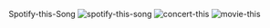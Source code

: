 Spotify-this-Song
![spotify-this-song](https://media.giphy.com/media/fRamLMkUZv5ICm4BVF/giphy.gif)
![concert-this](https://media.giphy.com/media/836Hgm1ArFpVLoKVix/giphy.gif)
![movie-this](https://media.giphy.com/media/1zi3qdcLJ9ytWV0d1h/giphy.gif)

